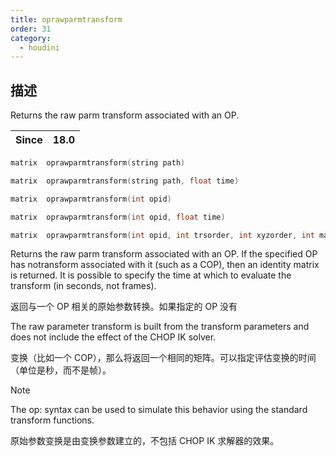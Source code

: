 ```yaml
---
title: oprawparmtransform
order: 31
category:
  - houdini
---
```

    
## 描述

Returns the raw parm transform associated with an OP.

| Since | 18.0 |
| ----- | ---- |

```c
matrix  oprawparmtransform(string path)
```

```c
matrix  oprawparmtransform(string path, float time)
```

```c
matrix  oprawparmtransform(int opid)
```

```c
matrix  oprawparmtransform(int opid, float time)
```

```c
matrix  oprawparmtransform(int opid, int trsorder, int xyzorder, int mask)
```

Returns the raw parm transform associated with an OP. If the specified OP has
notransform associated with it (such as a COP), then an identity matrix is
returned. It is possible to specify the time at which to evaluate the
transform (in seconds, not frames).

返回与一个 OP 相关的原始参数转换。如果指定的 OP 没有

The raw parameter transform is built from the transform parameters and does
not include the effect of the CHOP IK solver.

变换（比如一个 COP），那么将返回一个相同的矩阵。可以指定评估变换的时间（单位是秒，而不是帧）。

Note

The op: syntax can be used to simulate this behavior using the standard
transform functions.

原始参数变换是由变换参数建立的，不包括 CHOP IK 求解器的效果。
